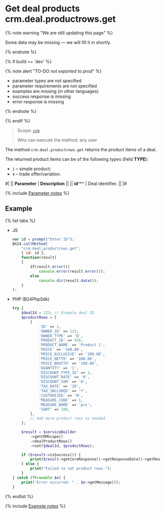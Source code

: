 # Get deal products crm.deal.productrows.get

{% note warning "We are still updating this page" %}

Some data may be missing — we will fill it in shortly.

{% endnote %}

{% if build == 'dev' %}

{% note alert "TO-DO _not exported to prod_" %}

- parameter types are not specified
- parameter requirements are not specified
- examples are missing (in other languages)
- success response is missing
- error response is missing

{% endnote %}

{% endif %}

> Scope: [`crm`](../../scopes/permissions.md)
>
> Who can execute the method: any user

The method `crm.deal.productrows.get` returns the product items of a deal.

The returned product items can be of the following types (field **TYPE**):

- `1` – simple product;
- `4` – trade offer/variation.

#|
|| **Parameter** | **Description** ||
|| **id**^*^ | Deal identifier. ||
|#

{% include [Parameter notes](../../../_includes/required.md) %}

## Example

{% list tabs %}

- JS

    ```js
    var id = prompt("Enter ID");
    BX24.callMethod(
        "crm.deal.productrows.get",
        { id: id },
        function(result)
        {
            if(result.error())
                console.error(result.error());
            else
                console.dir(result.data());
        }
    );
    ```

- PHP (B24PhpSdk)
  
    ```php
    try {
        $dealId = 123; // Example deal ID
        $productRows = [
            [
                'ID' => 1,
                'OWNER_ID' => 123,
                'OWNER_TYPE' => 'D',
                'PRODUCT_ID' => 456,
                'PRODUCT_NAME' => 'Product 1',
                'PRICE' => '100.00',
                'PRICE_EXCLUSIVE' => '100.00',
                'PRICE_NETTO' => '100.00',
                'PRICE_BRUTTO' => '100.00',
                'QUANTITY' => '1',
                'DISCOUNT_TYPE_ID' => 1,
                'DISCOUNT_RATE' => '0',
                'DISCOUNT_SUM' => '0',
                'TAX_RATE' => '20',
                'TAX_INCLUDED' => 'Y',
                'CUSTOMIZED' => 'N',
                'MEASURE_CODE' => 1,
                'MEASURE_NAME' => 'pcs',
                'SORT' => 100,
            ],
            // Add more product rows as needed
        ];

        $result = $serviceBuilder
            ->getCRMScope()
            ->dealProductRows()
            ->set($dealId, $productRows);

        if ($result->isSuccess()) {
            print($result->getCoreResponse()->getResponseData()->getResult()[0]);
        } else {
            print("Failed to set product rows.");
        }
    } catch (Throwable $e) {
        print("Error occurred: " . $e->getMessage());
    }
    ```

{% endlist %}    

{% include [Example notes](../../../_includes/examples.md) %}